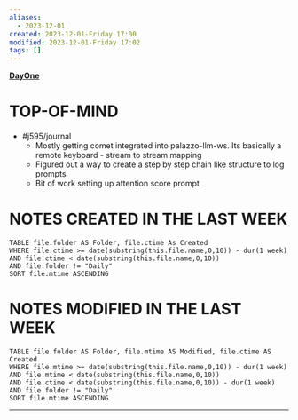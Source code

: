 ```yaml
---
aliases:
  - 2023-12-01
created: 2023-12-01-Friday 17:00
modified: 2023-12-01-Friday 17:02
tags: []
---
```


**[DayOne](dayone://open?date=2023-12-01)**

# TOP-OF-MIND
- #j595/journal 
	- Mostly getting comet integrated into palazzo-llm-ws. Its basically a remote keyboard - stream to stream mapping
	- Figured out a way to create a step by step chain like structure to log prompts
	- Bit of work setting up attention score prompt

# NOTES CREATED IN THE LAST WEEK
``` dataview
TABLE file.folder AS Folder, file.ctime As Created
WHERE file.ctime >= date(substring(this.file.name,0,10)) - dur(1 week) 
AND file.ctime < date(substring(this.file.name,0,10)) 
AND file.folder != "Daily"
SORT file.mtime ASCENDING
```

# NOTES MODIFIED IN THE LAST WEEK
``` dataview
TABLE file.folder AS Folder, file.mtime AS Modified, file.ctime AS Created
WHERE file.mtime >= date(substring(this.file.name,0,10)) - dur(1 week)
AND file.mtime < date(substring(this.file.name,0,10))
AND file.ctime < date(substring(this.file.name,0,10)) - dur(1 week)
AND file.folder != "Daily"
SORT file.mtime ASCENDING
```
---
